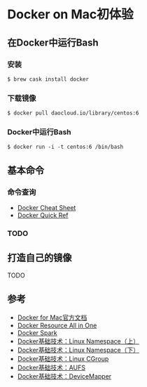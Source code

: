 # Docker on Mac初体验

## 在Docker中运行Bash
### 安装
```
$ brew cask install docker
```

### 下载镜像
```
$ docker pull daocloud.io/library/centos:6
```

### Docker中运行Bash
```
$ docker run -i -t centos:6 /bin/bash
```

## 基本命令
### 命令查询
- [Docker Cheat Sheet](http://zeroturnaround.com/wp-content/uploads/2016/03/Docker-cheat-sheet-by-RebelLabs.png)
- [Docker Quick Ref](https://github.com/dimonomid/docker-quick-ref)

### TODO

## 打造自己的镜像
TODO

## 参考
- [Docker for Mac官方文档](https://docs.docker.com/docker-for-mac/)
- [Docker Resource All in One](https://github.com/hangyan/docker-resources/blob/master/README_zh.md)
- [Docker Spark](https://github.com/sequenceiq/docker-spark)
- [Docker基础技术：Linux Namespace（上）](http://coolshell.cn/articles/17010.html)
- [Docker基础技术：Linux Namespace（下）](http://coolshell.cn/articles/17029.html)
- [Docker基础技术：Linux CGroup](http://coolshell.cn/articles/17049.html)
- [Docker基础技术：AUFS](http://coolshell.cn/articles/17061.html)
- [Docker基础技术：DeviceMapper](http://coolshell.cn/articles/17200.html)
